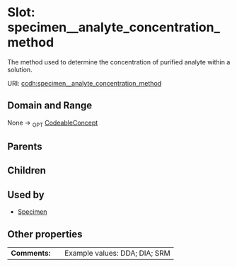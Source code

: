 
# Slot: specimen__analyte_concentration_method


The method used to determine the concentration of purified analyte  within a solution.

URI: [ccdh:specimen__analyte_concentration_method](https://example.org/ccdh/specimen__analyte_concentration_method)


## Domain and Range

None ->  <sub>OPT</sub> [CodeableConcept](../classes/CodeableConcept.md)

## Parents


## Children


## Used by

 * [Specimen](../classes/Specimen.md)

## Other properties

|  |  |  |
| --- | --- | --- |
| **Comments:** | | Example values: DDA; DIA; SRM |

